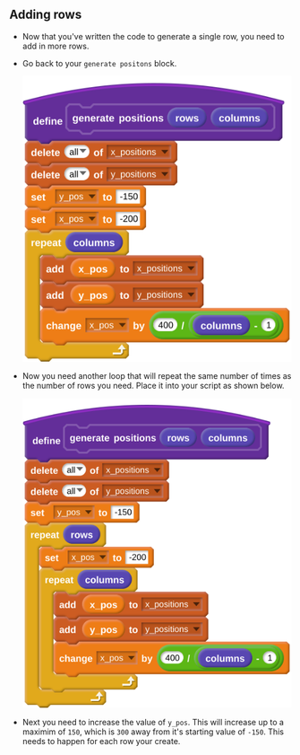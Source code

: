 ## Adding rows

- Now that you've written the code to generate a single row, you need to add in more rows.

- Go back to your `generate positons` block.

	![gen positions](images/script_19.svg)

- Now you need another loop that will repeat the same number of times as the number of rows you need. Place it into your script as shown below.

	![repeat for rows](images/script_20.svg)

- Next you need to increase the value of `y_pos`. This will increase up to a maximim of `150`, which is `300` away from it's starting value of `-150`. This needs to happen for each row your create.
